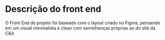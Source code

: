 # Descrição do front end
O Front End do projeto foi baseado com o layout criado no Figma, pensando em um visual minimalista e clean com semelhanças próprias ao do site da C&A

